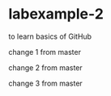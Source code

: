 # labexample-2
to learn basics of GitHub

change 1 from master

change 2 from master

change 3 from master
